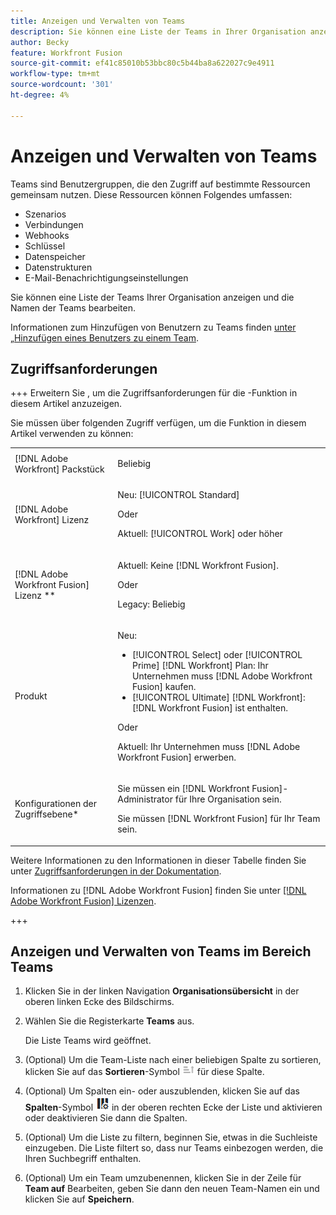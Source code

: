 ```yaml
---
title: Anzeigen und Verwalten von Teams
description: Sie können eine Liste der Teams in Ihrer Organisation anzeigen und die Team-Namen bearbeiten.
author: Becky
feature: Workfront Fusion
source-git-commit: ef41c85010b53bbc80c5b44ba8a622027c9e4911
workflow-type: tm+mt
source-wordcount: '301'
ht-degree: 4%

---
```


# Anzeigen und Verwalten von Teams

Teams sind Benutzergruppen, die den Zugriff auf bestimmte Ressourcen gemeinsam nutzen. Diese Ressourcen können Folgendes umfassen:

* Szenarios
* Verbindungen
* Webhooks
* Schlüssel
* Datenspeicher
* Datenstrukturen
* E-Mail-Benachrichtigungseinstellungen

Sie können eine Liste der Teams Ihrer Organisation anzeigen und die Namen der Teams bearbeiten.

Informationen zum Hinzufügen von Benutzern zu Teams finden [ unter „Hinzufügen eines Benutzers zu einem Team](/help/workfront-fusion/set-up-and-manage-workfront-fusion/set-up-and-manage-orgs-and-teams/set-up-orgs-teams-and-users/add-a-user-to-a-team.md).

## Zugriffsanforderungen

+++ Erweitern Sie , um die Zugriffsanforderungen für die -Funktion in diesem Artikel anzuzeigen.

Sie müssen über folgenden Zugriff verfügen, um die Funktion in diesem Artikel verwenden zu können:

<table style="table-layout:auto">
 <col> 
 <col> 
 <tbody> 
  <tr> 
   <td role="rowheader">[!DNL Adobe Workfront] Packstück</td> 
   <td> <p>Beliebig</p> </td> 
  </tr> 
  <tr data-mc-conditions=""> 
   <td role="rowheader">[!DNL Adobe Workfront] Lizenz</td> 
   <td> <p>Neu: [!UICONTROL Standard]</p><p>Oder</p><p>Aktuell: [!UICONTROL Work] oder höher</p> </td> 
  </tr> 
  <tr> 
   <td role="rowheader">[!DNL Adobe Workfront Fusion] Lizenz **</td> 
   <td>
   <p>Aktuell: Keine [!DNL Workfront Fusion].</p>
   <p>Oder</p>
   <p>Legacy: Beliebig </p>
   </td> 
  </tr> 
  <tr> 
   <td role="rowheader">Produkt</td> 
   <td>
   <p>Neu:</p> <ul><li>[!UICONTROL Select] oder [!UICONTROL Prime] [!DNL Workfront] Plan: Ihr Unternehmen muss [!DNL Adobe Workfront Fusion] kaufen.</li><li>[!UICONTROL Ultimate] [!DNL Workfront]: [!DNL Workfront Fusion] ist enthalten.</li></ul>
   <p>Oder</p>
   <p>Aktuell: Ihr Unternehmen muss [!DNL Adobe Workfront Fusion] erwerben.</p>
   </td> 
  </tr>
  <tr data-mc-conditions=""> 
   <td role="rowheader">Konfigurationen der Zugriffsebene*</td> 
   <td> 
     <p>Sie müssen ein [!DNL Workfront Fusion]-Administrator für Ihre Organisation sein.</p>
     <p>Sie müssen [!DNL Workfront Fusion] für Ihr Team sein.</p>
   </td> 
  </tr> 
   </td> 
  </tr> 
 </tbody> 
</table>

Weitere Informationen zu den Informationen in dieser Tabelle finden Sie unter [Zugriffsanforderungen in der Dokumentation](/help/workfront-fusion/references/licenses-and-roles/access-level-requirements-in-documentation.md).

Informationen zu [!DNL Adobe Workfront Fusion] finden Sie unter [[!DNL Adobe Workfront Fusion] Lizenzen](/help/workfront-fusion/set-up-and-manage-workfront-fusion/licensing-operations-overview/license-automation-vs-integration.md).

+++

## Anzeigen und Verwalten von Teams im Bereich Teams

1. Klicken Sie in der linken Navigation **Organisationsübersicht** in der oberen linken Ecke des Bildschirms.
1. Wählen Sie die Registerkarte **Teams** aus.

   Die Liste Teams wird geöffnet.

1. (Optional) Um die Team-Liste nach einer beliebigen Spalte zu sortieren, klicken Sie auf das **Sortieren**-Symbol ![Symbol Sortieren](assets/sort-icon.png) für diese Spalte.
1. (Optional) Um Spalten ein- oder auszublenden, klicken Sie auf das **Spalten**-Symbol ![Spalten-Symbol](assets/columns-icon.png) in der oberen rechten Ecke der Liste und aktivieren oder deaktivieren Sie dann die Spalten.
1. (Optional) Um die Liste zu filtern, beginnen Sie, etwas in die Suchleiste einzugeben. Die Liste filtert so, dass nur Teams einbezogen werden, die Ihren Suchbegriff enthalten.
1. (Optional) Um ein Team umzubenennen, klicken Sie in der Zeile für **Team auf** Bearbeiten, geben Sie dann den neuen Team-Namen ein und klicken Sie auf **Speichern**.



